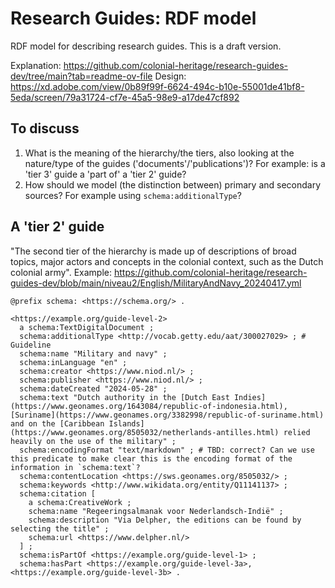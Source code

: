# Research Guides: RDF model

RDF model for describing research guides. This is a draft version.

Explanation: https://github.com/colonial-heritage/research-guides-dev/tree/main?tab=readme-ov-file
Design: https://xd.adobe.com/view/0b89f99f-6624-494c-b10e-55001de41bf8-5eda/screen/79a31724-cf7e-45a5-98e9-a17de47cf892

## To discuss

1. What is the meaning of the hierarchy/the tiers, also looking at the nature/type of the guides ('documents'/'publications')? For example: is a 'tier 3' guide a 'part of' a 'tier 2' guide?
1. How should we model (the distinction between) primary and secondary sources? For example using `schema:additionalType`?

## A 'tier 2' guide

"The second tier of the hierarchy is made up of descriptions of broad topics, major actors and concepts in the colonial context, such as the Dutch colonial army". Example: https://github.com/colonial-heritage/research-guides-dev/blob/main/niveau2/English/MilitaryAndNavy_20240417.yml

```turtle
@prefix schema: <https://schema.org/> .

<https://example.org/guide-level-2>
  a schema:TextDigitalDocument ;
  schema:additionalType <http://vocab.getty.edu/aat/300027029> ; # Guideline
  schema:name "Military and navy" ;
  schema:inLanguage "en" ;
  schema:creator <https://www.niod.nl/> ;
  schema:publisher <https://www.niod.nl/> ;
  schema:dateCreated "2024-05-28" ;
  schema:text "Dutch authority in the [Dutch East Indies](https://www.geonames.org/1643084/republic-of-indonesia.html), [Suriname](https://www.geonames.org/3382998/republic-of-suriname.html) and on the [Caribbean Islands](https://www.geonames.org/8505032/netherlands-antilles.html) relied heavily on the use of the military" ;
  schema:encodingFormat "text/markdown" ; # TBD: correct? Can we use this predicate to make clear this is the encoding format of the information in `schema:text`?
  schema:contentLocation <https://sws.geonames.org/8505032/> ;
  schema:keywords <http://www.wikidata.org/entity/Q11141137> ;
  schema:citation [
    a schema:CreativeWork ;
    schema:name "Regeeringsalmanak voor Nederlandsch-Indië" ;
    schema:description "Via Delpher, the editions can be found by selecting the title" ;
    schema:url <https://www.delpher.nl/>
  ] ;
  schema:isPartOf <https://example.org/guide-level-1> ;
  schema:hasPart <https://example.org/guide-level-3a>, <https://example.org/guide-level-3b> .
```
